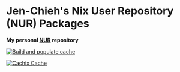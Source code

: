 # Jen-Chieh's Nix User Repository (NUR) Packages

**My personal [NUR][] repository**

[![Build and populate cache](https://github.com/jcs090218/nur/actions/workflows/build.yml/badge.svg)](https://github.com/jcs090218/nur/actions/workflows/build.yml)

[![Cachix Cache](https://img.shields.io/badge/cachix-jcs090218-blue.svg)](https://jcs090218.cachix.org)


<!-- Links -->

[NUR]: https://github.com/nix-community/NUR
